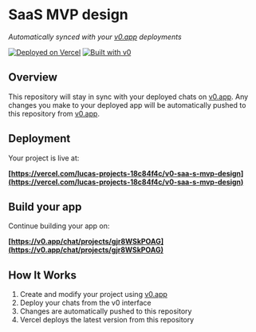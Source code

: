 # SaaS MVP design

*Automatically synced with your [v0.app](https://v0.app) deployments*

[![Deployed on Vercel](https://img.shields.io/badge/Deployed%20on-Vercel-black?style=for-the-badge&logo=vercel)](https://vercel.com/lucas-projects-18c84f4c/v0-saa-s-mvp-design)
[![Built with v0](https://img.shields.io/badge/Built%20with-v0.app-black?style=for-the-badge)](https://v0.app/chat/projects/gjr8WSkPOAG)

## Overview

This repository will stay in sync with your deployed chats on [v0.app](https://v0.app).
Any changes you make to your deployed app will be automatically pushed to this repository from [v0.app](https://v0.app).

## Deployment

Your project is live at:

**[https://vercel.com/lucas-projects-18c84f4c/v0-saa-s-mvp-design](https://vercel.com/lucas-projects-18c84f4c/v0-saa-s-mvp-design)**

## Build your app

Continue building your app on:

**[https://v0.app/chat/projects/gjr8WSkPOAG](https://v0.app/chat/projects/gjr8WSkPOAG)**

## How It Works

1. Create and modify your project using [v0.app](https://v0.app)
2. Deploy your chats from the v0 interface
3. Changes are automatically pushed to this repository
4. Vercel deploys the latest version from this repository
